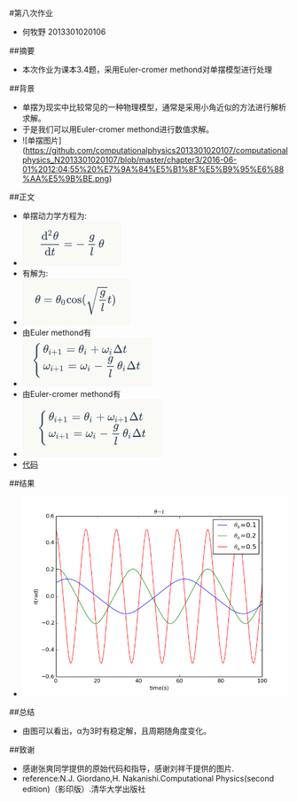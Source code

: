 #第八次作业
- 何牧野 2013301020106

##摘要
- 本次作业为课本3.4题，采用Euler-cromer methond对单摆模型进行处理


##背景
- 单摆为现实中比较常见的一种物理模型，通常是采用小角近似的方法进行解析求解。
- 于是我们可以用Euler-cromer methond进行数值求解。
- ![单摆图片] (https://github.com/computationalphysics2013301020107/computationalphysics_N2013301020107/blob/master/chapter3/2016-06-01%2012:04:55%20%E7%9A%84%E5%B1%8F%E5%B9%95%E6%88%AA%E5%9B%BE.png)


##正文
- 单摆动力学方程为:
- ![1](https://github.com/axbzsf/computationalphysics_N2013301020106/blob/master/homework81.png)
- 有解为:
- ![2](https://github.com/axbzsf/computationalphysics_N2013301020106/blob/master/homework82.png)
- 由Euler methond有
- ![3](https://github.com/axbzsf/computationalphysics_N2013301020106/blob/master/homework83.png)
- 由Euler-cromer methond有
- ![3](https://github.com/axbzsf/computationalphysics_N2013301020106/blob/master/homework84.png)
- [代码](https://github.com/axbzsf/computationalphysics_N2013301020106/blob/master/homework8.py)

##结果
- ![3](https://github.com/axbzsf/computationalphysics_N2013301020106/blob/master/homework8.png)   


##总结
- 由图可以看出，α为3时有稳定解，且周期随角度变化。
 


##致谢
- 感谢张爽同学提供的原始代码和指导，感谢刘祥干提供的图片.
- reference:N.J. Giordano,H. Nakanishi.Computational Physics(second edition)（影印版）.清华大学出版社
